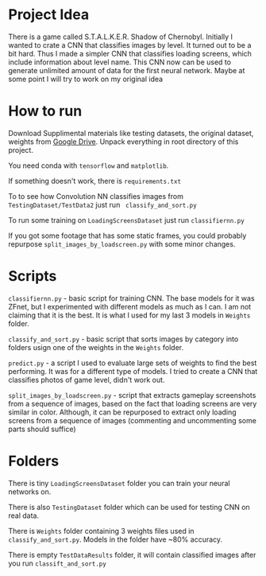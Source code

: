 # Project Idea
There is a game called S.T.A.L.K.E.R. Shadow of Chernobyl. Initially I wanted to crate a CNN that classifies images by level. It turned out to be a bit hard. Thus I made a simpler CNN that classifies loading screens, which include information about level name. This CNN now can be used to generate unlimited amount of data for the first neural network. Maybe at some point I will try to work on my original idea


# How to run 
Download Supplimental materials like testing datasets, the original dataset, weights from [Google Drive](https://drive.google.com/file/d/16PcN2LsWytY0eCCd4rarH5lQdy_LzVcr/view?usp=share_link). Unpack everything in root directory of this project.

You need conda with `tensorflow` and `matplotlib`.

If something doesn't work, there is `requirements.txt`

To to see how Convolution NN classifies images from `TestingDataset/TestData2` just run  ` classify_and_sort.py`

To run some training on `LoadingScreensDataset` just run `classifiernn.py`

If you got some footage that has some static frames, you could probably repurpose `split_images_by_loadscreen.py` with some minor changes.



# Scripts
`classifiernn.py` - basic script for training CNN. The base models for it was ZFnet, but I experimented with different models as much as I can. I am not claiming that it is the best. It is what I used for my last 3 models in `Weights` folder.

`classify_and_sort.py` - basic script that sorts images by category into folders usign one of the weights in the `Weights` folder.

`predict.py` - a script I used to evaluate large sets of weights to find the best performing. It was for a different type of models. I tried to create a CNN that classifies photos of game level, didn't work out.

`split_images_by_loadscreen.py` - script that extracts gameplay screenshots from a sequence of images, based on the fact that loading screens are very similar in color. Although, it can be repurposed to extract only loading screens from a sequence of images (commenting and uncommenting some parts should suffice)

# Folders
There is tiny `LoadingScreensDataset` folder you can train your neural networks on.

There is also `TestingDataset` folder  which can be used for testing CNN on real data.

There is `Weights` folder containing 3 weights files used in `classify_and_sort.py`. Models in the folder have ~80% accuracy. 

There is empty `TestDataResults` folder, it will contain classified images after you run `classift_and_sort.py`
